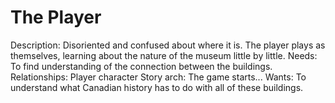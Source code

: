 # The Player

Description: Disoriented and confused about where it is. The player plays as themselves, learning about the nature of the museum little by little.
Needs: To find understanding of the connection between the buildings.
Relationships: Player character
Story arch: The game starts...
Wants: To understand what Canadian history has to do with all of these buildings.